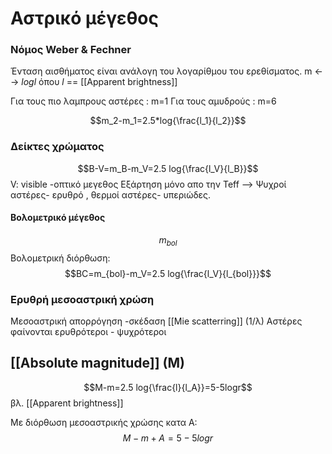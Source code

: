 # Αστρικό μέγεθος
### Νόμος Weber & Fechner
Ένταση αισθήματος είναι ανάλογη του λογαρίθμου του ερεθίσματος.
m <--> $log{l}$
όπου $l$ == [[Apparent brightness]]

Για τους πιο λαμπρους αστέρες : m=1
Για τους αμυδρούς : m=6

$$m_2-m_1=2.5*log{\frac{l_1}{l_2}}$$

### Δείκτες χρώματος
$$B-V=m_B-m_V=2.5 log{\frac{l_V}{l_B}}$$
V: visible -οπτικό μεγεθος
Εξάρτηση μόνο απο την Teff --> Ψυχροί αστέρες- ερυθρό , θερμοί αστέρες- υπεριώδες.

#### Βολομετρικό μέγεθος
$$m_{bol}$$
Βολομετρική διόρθωση:
$$BC=m_{bol}-m_V=2.5 log{\frac{l_V}{l_{bol}}}$$

### Ερυθρή μεσοαστρική χρώση
Μεσοαστρική απορρόγηση -σκέδαση [[Mie scatterring]] (1/λ)
Αστέρες φαίνονται ερυθρότεροι - ψυχρότεροι

## [[Absolute magnitude]] (M)
$$M-m=2.5 log{\frac{l}{l_A}}=5-5logr$$
βλ. [[Apparent brightness]]

Με διόρθωση μεσοαστρικής χρώσης κατα Α:
$$M-m+Α=5-5logr$$